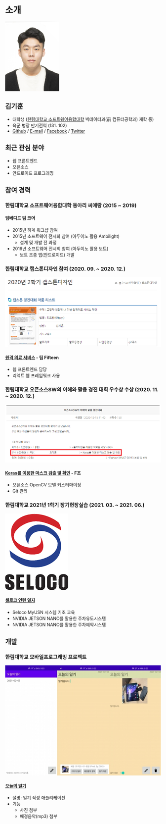 # 소개

<img src="/img/kihoon_2021.jpg" width="175" height="225">

## 김기훈
* 대학생 ([한림대학교 소프트웨어융합대학](https://sw.hallym.ac.kr/) 빅데이터과(前 컴퓨터공학과) 재학 중)
* 육군 병장 만기전역 (131. 102)
* [Github](https://github.com/daedu0813) / [E-mail](mailto:daedu0813@gmail.com) / [Facebook](https://www.facebook.com/daedu4fabk) / [Twitter](https://twitter.com/DaeDuTwit)

## 최근 관심 분야
* 웹 프론트엔드  
* 오픈소스  
* 안드로이드 프로그래밍  

## 참여 경력
### 한림대학교 소프트웨어융합대학 동아리 씨애랑 (2015 ~ 2019)
#### 임베디드 팀 코어
* 2015년 하계 워크샵 참여
* 2015년 소프트웨어 전시회 참여 (아두이노 활용 Ambilight)
  - 설계 및 개발 전 과정 
* 2016년 소프트웨어 전시회 참여 (아두이노 활용 보트)
  - 보트 조종 앱(안드로이드) 개발
  

### 한림대학교 캡스톤디자인 참여 (2020. 09. ~ 2020. 12.)
![캡스톤디자인](/img/capstone.png "참여")
#### [원격 의료 서비스](https://github.com/Fifteen-rm/frontend) - 팀 Fifteen
* 웹 프론트엔드 담당
* 리액트 웹 프레임워크 사용


### 한림대학교 오픈소스SW의 이해와 활용 경진 대회 우수상 수상 (2020. 11. ~ 2020. 12.)
![오픈소스SW의이해](/img/keras.png "우수상 수상")
#### [Keras를 이용한 마스크 검출 및 확인](https://github.com/sunnyleeee/OpenSource_Team-F) - F조
* 오픈소스 OpenCV 모델 커스터마이징
* Git 관리

### 한림대학교 2021년 1학기 장기현장실습 (2021. 03. ~ 2021. 06.)
![셀로코_로고](/img/seloco.png "셀로코 로고")
#### [셀로코 인턴 일지](https://github.com/daedu0813/seloco_intern)
* Seloco MyUSN 시스템 기초 교육
* NVIDIA JETSON NANO를 활용한 주차유도시스템
* NVIDIA JETSON NANO를 활용한 주차예약시스템

## 개발
### 한림대학교 모바일프로그래밍 프로젝트
![오늘의 일기](/img/mp.jpg)
#### [오늘의 일기](https://github.com/daedu0813/2020-2-MobileProgrammingProject)
* 설명: 일기 작성 애플리케이션
* 기능
  - 사진 첨부
  - 배경음악(mp3) 첨부
